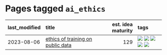# Pages tagged `ai_ethics`

|last_modified|title|est. idea maturity|tags
|:---|:---|---:|:---|
|2023-08-06|[ethics of training on public data](../ethics_of_public_data.md)|129|[![](https://img.shields.io/badge/tag-ai_ethics-496a1)](../tags/ai_ethics.md) [![](https://img.shields.io/badge/tag-ethics-683f3)](../tags/ethics.md) [![](https://img.shields.io/badge/tag-fair_use-96bcc)](../tags/fair_use.md) [![](https://img.shields.io/badge/tag-philosophy-77485f)](../tags/philosophy.md) [![](https://img.shields.io/badge/tag-remix_culture-e839f4)](../tags/remix_culture.md)|